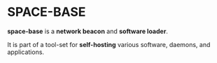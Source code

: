 # SPACE-BASE

**space-base** is a **network beacon** and **software loader**.

It is part of a tool-set for **self-hosting** various software, daemons, and applications.
